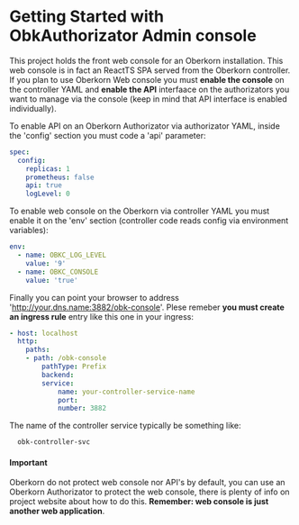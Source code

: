 # Getting Started with ObkAuthorizator Admin console
This project holds the front web console for an Oberkorn installation. This web console is in fact an ReactTS SPA served from the Oberkorn controller. If you plan to use Oberkorn Web console you must **enable the console** on the controller YAML and **enable the API** interfaace on the authorizators you want to manage via the console (keep in mind that API interface is enabled individually).

To enable API on an Oberkorn Authorizator via authorizator YAML, inside the 'config' section you must code a 'api' parameter:
```yaml
spec:
  config:
    replicas: 1
    prometheus: false
    api: true
    logLevel: 0
```

To enable web console on the Oberkorn via controller YAML you must enable it on the 'env' section (controller code reads config via environment variables):
```yaml
env:
  - name: OBKC_LOG_LEVEL
    value: '9'
  - name: OBKC_CONSOLE
    value: 'true'
```

Finally you can point your browser to address 'http://your.dns.name:3882/obk-console'. Plese remeber **you must create an ingress rule** entry like this one in your ingress:

```yaml
- host: localhost
  http:
    paths:
    - path: /obk-console
        pathType: Prefix
        backend:
        service:
            name: your-controller-service-name
            port:
            number: 3882
```

The name of the controller service typically be something like:

```bash
  obk-controller-svc
```

#### **Important**
Oberkorn do not protect web console nor API's by default, you can use an Oberkorn Authorizator to protect the web console, there is plenty of info on project website about how to do this. **Remember: web console is just another web application**.
